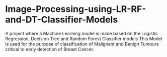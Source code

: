 # Image-Processing-using-LR-RF-and-DT-Classifier-Models
A project where a Machine Learning model is made based on the Logistic Regression, Decision Tree and Random Forest Classifier models 
This Model is used for the purpose of classification of Malignant and Benign Tumours critical to early detection of Breast Cancer.
